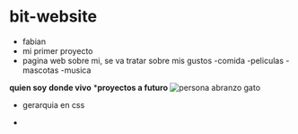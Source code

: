 # bit-website
* fabian
* mi primer proyecto
* pagina web sobre mi, se va tratar sobre mis gustos
  -comida
  -peliculas
  -mascotas
  -musica
  
  
**quien soy**
__donde vivo__
***proyectos a futuro**
![persona abranzo gato](https://images.ecestaticos.com/UlGlLaSHDCK0CEOAC7JphAvZuQ8=/174x3:1500x997/557x418/filters:fill(white):format(jpg)/f.elconfidencial.com%2Foriginal%2F2a3%2F7a7%2Ffe7%2F2a37a7fe7d88c0cc5f2df82f56ca2185.jpg)
* gerarquia en css
-